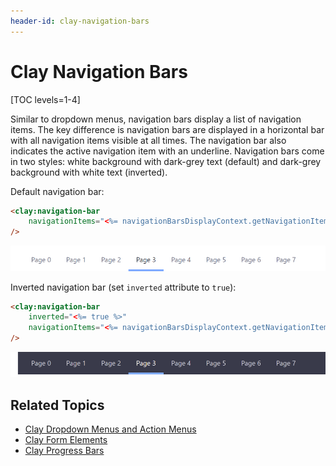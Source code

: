 ```yaml
---
header-id: clay-navigation-bars
---
```


# Clay Navigation Bars

[TOC levels=1-4]

Similar to dropdown menus, navigation bars display a list of navigation items. 
The key difference is navigation bars are displayed in a horizontal bar with all 
navigation items visible at all times. The navigation bar also indicates the 
active navigation item with an underline. Navigation bars come in two styles: 
white background with dark-grey text (default) and dark-grey background with 
white text (inverted).

Default navigation bar:

```html
<clay:navigation-bar 
    navigationItems="<%= navigationBarsDisplayContext.getNavigationItems() %>" 
/>
```

![Figure 1: You can include navigation bars in your apps.](../../../../images/clay-taglib-nav-bars.png)

Inverted navigation bar (set `inverted` attribute to `true`):

```html
<clay:navigation-bar 
    inverted="<%= true %>" 
    navigationItems="<%= navigationBarsDisplayContext.getNavigationItems() %>" 
/>
```

![Figure 2: Navigation bars can be inverted if you prefer.](../../../../images/clay-taglib-nav-bars-inverted.png)

## Related Topics

- [Clay Dropdown Menus and Action Menus](/docs/7-2/reference/-/knowledge_base/r/clay-dropdown-menus-and-action-menus)
- [Clay Form Elements](/docs/7-2/reference/-/knowledge_base/r/clay-form-elements)
- [Clay Progress Bars](/docs/7-2/reference/-/knowledge_base/r/clay-progress-bars)
